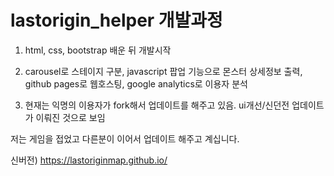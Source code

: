 # lastorigin_helper 개발과정

1. html, css, bootstrap 배운 뒤 개발시작

2. carousel로 스테이지 구분, javascript 팝업 기능으로 몬스터 상세정보 출력, github pages로 웹호스팅, google analytics로 이용자 분석

3. 현재는 익명의 이용자가 fork해서 업데이트를 해주고 있음. ui개선/신던전 업데이트가 이뤄진 것으로 보임




저는 게임을 접었고 다른분이 이어서 업데이트 해주고 계십니다.

신버전) https://lastoriginmap.github.io/
